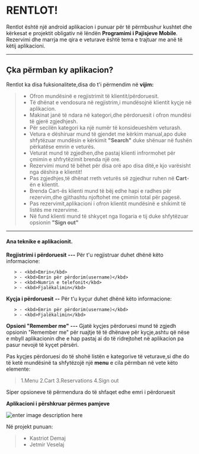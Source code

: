﻿RENTLOT!
===================


Rentlot është një android aplikacion i punuar për të përmbushur kushtet dhe kërkesat e projektit obligativ në lëndën  **Programimi i Pajisjeve Mobile**. Rezervimi dhe marrja me qira e veturave është tema e trajtuar me anë të këtij aplikacioni.

----------


Çka përmban ky aplikacion?
-------------
Rentlot ka disa fuksionalitete,disa do t'i përmendim  në **vijim:**

> -  Ofron mundësinë e regjistrimit të klientit/përdoruesit.
> -  Të dhënat e vendosura në regjistrim,i mundësojnë klientit kyçje në aplikacion.
> -  Makinat janë të ndara në kategori,dhe përdoruesit i ofron mundësi të gjerë zgjedhjesh.
> -  Për secilën kategori ka një numër të konsideueshëm veturash.
> - Vetura e dëshiruar mund të gjendet me kërkim manual,apo duke shfytëzuar mundësin e kërkimit **"Search"** duke shënuar në fushën përkatëse emrin e veturës.
> -  Veturat mund të zgjedhen,dhe pastaj klienti infrormohet për çmimin e shfrytëzimit brenda një ore.
> - Rezervimi mund të bëhet për disa orë apo disa ditë,e kjo varësisht nga dëshira e  klientit!
> - Pas zgjedhjes,të dhënat rreth veturës së zgjedhur ruhen në **Cart**-ën e klientit.
> - Brenda Cart-ës klienti mund të bëj edhe hapi e radhes për rezervim,dhe gjithashtu njoftohet me çmimin total për pagesë.
> - Pas rezervimit,aplikacioni i ofron klientit mundësinë e shikimit të listës me rezervime.
> - Në fund klienti mund të shkyçet nga llogaria e tij duke shfytëzuar opsionin **"Sign out"** 


----------



#### <i class="icon-file"></i> Ana teknike e aplikacionit.

**Regjistrimi i përdoruesit** **---** Për t'u regjistruar duhet dhënë këto  informacione: 

	   > - <kbd>Emrin</kbd>
	   > - <kbd>Emrin për përdorim(username)</kbd>  
	   > - <kbd>Numrin e telefonit</kbd> 
	   > - <kbd>Fjalëkalimin</kbd>     
	   
**Kyçja i përdoruesit** **--** Për t'u kyçur duhet dhënë këto  informacione: 

	   > - <kbd>Emrin për përdorim(username)</kbd>  
	   > - <kbd>Fjalëkalimin</kbd>     


**Opsioni "Remember me"** **---** Gjatë kyçjes përdoruesi mund të zgjedh opsionin "Remember me" për ruajtje të të dhënave për kyçje,ashtu që nëse e mbyll aplikacionin dhe e hap pastaj ai do të ridrejtohet në aplikacion pa pasur nevojë të kyçet përsëri.

   

Pas kyçjes përdoruesi do të shohë listën e kategorive të veturave,si dhe do të ketë mundësinë ta shfytëzojë një **menu** e cila përmban në vete këto elemente:  

   > 1.Menu
   > 2.Cart
   > 3.Reservations
   > 4.Sign out

Siper opsioneve të përmendura do të shfaqet edhe emri i përdoruesit


****Aplikacioni i përshkruar përmes pamjeve****

![enter image description here](https://i.ibb.co/fqdMLB6/Rentlot.png)


Në projekt punuan: 
> - Kastriot Demaj
> - Jetmir Veselaj


